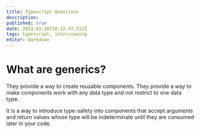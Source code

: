```yaml
---
title: Typescript Questions
description: 
published: true
date: 2022-03-26T20:22:47.512Z
tags: typescript, interviewing
editor: markdown
---
```


# What are generics?
They provide a way to create reusable components. They provide a way to make components work with any data type and not restrict to one data type. 

It is a way to introduce type-safety into components that accept arguments and return values whose type will be indeterminate until they are consumed later in your code. 
